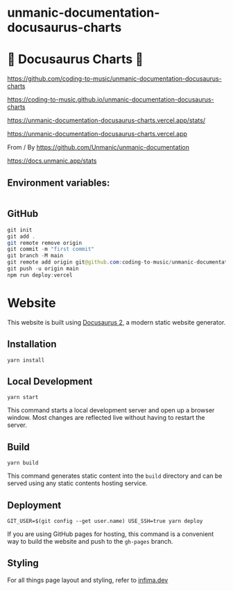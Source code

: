 # unmanic-documentation-docusaurus-charts

# 🚀 Docusaurus Charts 🚀

https://github.com/coding-to-music/unmanic-documentation-docusaurus-charts

https://coding-to-music.github.io/unmanic-documentation-docusaurus-charts

https://unmanic-documentation-docusaurus-charts.vercel.app/stats/

https://unmanic-documentation-docusaurus-charts.vercel.app

From / By https://github.com/Unmanic/unmanic-documentation

https://docs.unmanic.app/stats

## Environment variables:

```java

```

## GitHub

```java
git init
git add .
git remote remove origin
git commit -m "first commit"
git branch -M main
git remote add origin git@github.com:coding-to-music/unmanic-documentation-docusaurus-charts.git
git push -u origin main
npm run deploy:vercel
```

# Website

This website is built using [Docusaurus 2](https://v2.docusaurus.io/), a modern static website generator.

## Installation

```console
yarn install
```

## Local Development

```console
yarn start
```

This command starts a local development server and open up a browser window. Most changes are reflected live without having to restart the server.

## Build

```console
yarn build
```

This command generates static content into the `build` directory and can be served using any static contents hosting service.

## Deployment

```console
GIT_USER=$(git config --get user.name) USE_SSH=true yarn deploy
```

If you are using GitHub pages for hosting, this command is a convenient way to build the website and push to the `gh-pages` branch.

## Styling

For all things page layout and styling, refer to [infima.dev](https://infima.dev/)
